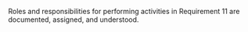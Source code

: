 Roles and responsibilities for performing activities in Requirement 11 are documented, assigned, and understood.

